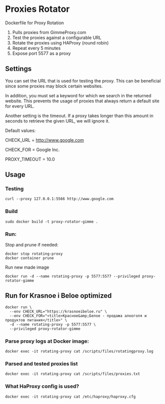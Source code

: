 # Proxies Rotator
Dockerfile for Proxy Rotation  

1) Pulls proxies from GimmeProxy.com  
2) Test the proxies against a configurable URL  
3) Rotate the proxies using HAProxy (round robin)   
4) Repeat every 5 minutes  
5) Expose port 5577 as a proxy

## Settings

You can set the URL that is used for testing the proxy.
This can be beneficial since some proxies may block certain websites.

In addition, you must set a keyword for which we search in the returned
website. This prevents the usage of proxies that always return a default
site for every URL.

Another setting is the timeout. If a proxy takes longer than this amount
in seconds to retrieve the given URL, we will ignore it.

Default values:

CHECK_URL = http://www.google.com

CHECK_FOR = Google Inc.

PROXY_TIMEOUT = 10.0

## Usage

### Testing
```
curl --proxy 127.0.0.1:5566 http://www.google.com
```

### Build
```
sudo docker build -t proxy-rotator-gimme .
```

### Run:
Stop and prune if needed:
```
docker stop rotating-proxy
docker container prune
```
Run new made image
```
docker run -d --name rotating-proxy -p 5577:5577 --privileged proxy-rotator-gimme
```

## Run for Krasnoe i Beloe optimized

```
docker run \
  --env CHECK_URL="https://krasnoeibeloe.ru" \
  --env CHECK_FOR="<title>Красное&amp;Белое - продажа алкоголя и продуктов питания</title>" \
  -d --name rotating-proxy -p 5577:5577 \
  --privileged proxy-rotator-gimme
```


### Parse proxy logs at Docker image:
```
docker exec -it rotating-proxy cat /scripts/files/rotatingproxy.log
```

### Parsed and tested proxies list
``` 
docker exec -it rotating-proxy cat /scripts/files/proxies.txt
```

### What HaProxy config is used?
```
docker exec -it rotating-proxy cat /etc/haproxy/haproxy.cfg
```